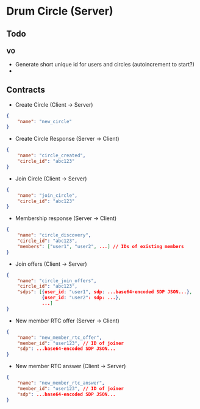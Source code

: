 
# Drum Circle (Server)

## Todo

### V0

- Generate short unique id for users and circles (autoincrement to start?)
- 

## Contracts

- Create Circle (Client -> Server)
```json
{
	"name": "new_circle"
}
```
- Create Circle Response (Server -> Client)
```json
{
	"name": "circle_created",
	"circle_id": "abc123"
}
```
- Join Circle (Client -> Server)
```json
{
	"name": "join_circle",
	"circle_id": "abc123"
}
```
- Membership response (Server -> Client)
```json
{
	"name": "circle_discovery",
	"circle_id": "abc123",
	"members": ["user1", "user2", ...] // IDs of existing members
}
```
- Join offers (Client -> Server)
```json
{
	"name": "circle_join_offers",
	"circle_id": "abc123",
	"sdps": [{user_id: "user1", sdp: ...base64-encoded SDP JSON...}, 
	         {user_id: "user2": sdp: ...},
			 ...]
}
```
- New member RTC offer (Server -> Client)
```json
{
	"name": "new_member_rtc_offer",
	"member_id": "user123", // ID of joiner
	"sdp": ...base64-encoded SDP JSON...
}
```
- New member RTC answer (Client -> Server)
```json
{
	"name": "new_member_rtc_answer",
	"member_id": "user123", // ID of joiner
	"sdp": ...base64-encoded SDP JSON...
}
```
